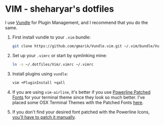 VIM - sheharyar's dotfiles
==========================

I use [Vundle](https://github.com/gmarik/Vundle.vim) for Plugin Management, and I recommend that you do the same.

1. First install vundle to your `.vim` bundle:

    ```bash
    git clone https://github.com/gmarik/Vundle.vim.git ~/.vim/bundle/Vundle.vim
    ```

2. Set up your `.vimrc` or start by symlinking mine:

    ```bash
    ln -s ~/.dotfiles/Vim/.vimrc ~/.vimrc
    ```

3. Install plugins using `vundle`:

    ```bash
    vim +PluginInstall +qall
    ```

4. If you are using `vim-airline`, it's better if you use [Powerline Patched Fonts](https://github.com/powerline/fonts/) for your terminal theme since they look so much better. I've placed some OSX Terminal Themes with the Patched Fonts [here](https://github.com/sheharyarn/dotfiles/tree/master/OSX/Terminal).

5. If you don't find your desired font patched with the Powerline Icons, [you'll have to patch it manually](https://github.com/Lokaltog/vim-powerline/tree/develop/fontpatcher).




